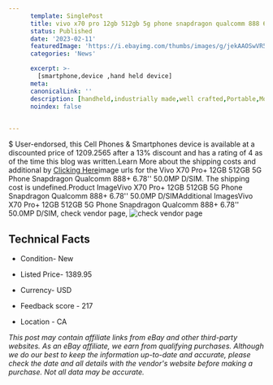 ```yaml
---
      template: SinglePost
      title: vivo x70 pro 12gb 512gb 5g phone snapdragon qualcomm 888 6 78 50 0mp d sim
      status: Published
      date: '2023-02-11'
      featuredImage: 'https://i.ebayimg.com/thumbs/images/g/jekAAOSwVR5hTLXl/s-l225.jpg'
      categories: 'News'

      excerpt: >-
        [smartphone,device ,hand held device]
      meta:
      canonicalLink: ''
      description: [handheld,industrially made,well crafted,Portable,Mobile,Compact,Convenient,Lightweight,Maneuverable,Man-portable,Miniature,Carriable,Hand-held,Light,Holdable,Transportable,Mobile device,Pocket-sized,On-the-go,Wireless,Cordless,Compact size,Convenient size, smartphone,device ,hand held device]
      noindex: false

        
---
```

$
    User-endorsed, this Cell Phones & Smartphones device is available at a discounted price of 1209.2565 after a 13% discount and has a rating of 4 as of the time this blog was written.Learn More about the shipping costs and additional by [Clicking Here](https://www.ebay.com/itm/274958425269?hash=item4004cc9cb5%3Ag%3AjekAAOSwVR5hTLXl&mkevt=1&mkcid=1&mkrid=711-53200-19255-0&campid=%253CePNCampaignId%253E&customid=%253CreferenceId%253E&toolid=10049)image urls for the Vivo X70 Pro+ 12GB 512GB 5G Phone Snapdragon Qualcomm 888+  6.78'' 50.0MP D/SIM. The shipping cost is undefined.Product ImageVivo X70 Pro+ 12GB 512GB 5G Phone Snapdragon Qualcomm 888+  6.78'' 50.0MP D/SIMAdditional ImagesVivo X70 Pro+ 12GB 512GB 5G Phone Snapdragon Qualcomm 888+  6.78'' 50.0MP D/SIM, check vendor page, ![check vendor page](https://origin-galleryplus.ebayimg.com/ws/web/274958425269_2_0_1/225x225.jpg,https://origin-galleryplus.ebayimg.com/ws/web/274958425269_3_0_1/225x225.jpg,https://origin-galleryplus.ebayimg.com/ws/web/274958425269_4_0_1/225x225.jpg,https://origin-galleryplus.ebayimg.com/ws/web/274958425269_5_0_1/225x225.jpg,https://origin-galleryplus.ebayimg.com/ws/web/274958425269_6_0_1/225x225.jpg)
    
    

 ## Technical Facts 



     
      

 - Condition- New 


      

 - Listed Price- 1389.95 


      

 - Currency- USD 


      

 - Feedback score - 217 


      

 - Location - CA 


      
      

 *_This post may contain affiliate links from eBay and other third-party websites. As an eBay affiliate, we earn from qualifying purchases. Although we do our best to keep the information up-to-date and accurate, please check the date and all details with the vendor's website before making a purchase. Not all data may be accurate._*



    
    
    
    
    